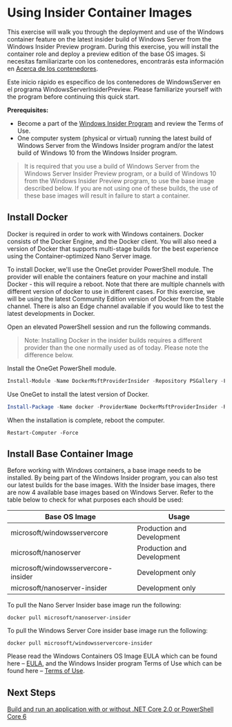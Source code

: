 # Using Insider Container Images

This exercise will walk you through the deployment and use of the Windows container feature on the latest insider build of Windows Server from the Windows Insider Preview program. During this exercise, you will install the container role and deploy a preview edition of the base OS images. Si necesitas familiarizarte con los contenedores, encontrarás esta información en [Acerca de los contenedores](../about/index.md).

Este inicio rápido es específico de los contenedores de WindowsServer en el programa WindowsServerInsiderPreview. Please familiarize yourself with the program before continuing this quick start.

**Prerequisites:**

- Become a part of the [Windows Insider Program](https://insider.windows.com/GettingStarted) and review the Terms of Use.
- One computer system (physical or virtual) running the latest build of Windows Server from the Windows Insider program and/or the latest build of Windows 10 from the Windows Insider program.

>It is required that you use a build of Windows Server from the Windows Server Insider Preview program, or a build of Windows 10 from the Windows Insider Preview program, to use the base image described below. If you are not using one of these builds, the use of these base images will result in failure to start a container.

## Install Docker
Docker is required in order to work with Windows containers. Docker consists of the Docker Engine, and the Docker client. You will also need a version of Docker that supports multi-stage builds for the best experience using the Container-optimized Nano Server image.

To install Docker, we'll use the OneGet provider PowerShell module. The provider will enable the containers feature on your machine and install Docker - this will require a reboot. Note that there are multiple channels with different version of docker to use in different cases. For this exercise, we will be using the latest Community Edition version of Docker from the Stable channel. There is also an Edge channel available if you would like to test the latest developments in Docker.

Open an elevated PowerShell session and run the following commands.

>Note: Installing Docker in the insider builds requires a different provider than the one normally used as of today. Please note the difference below.

Install the OneGet PowerShell module.
```powershell
Install-Module -Name DockerMsftProviderInsider -Repository PSGallery -Force
```
Use OneGet to install the latest version of Docker.
```powershell
Install-Package -Name docker -ProviderName DockerMsftProviderInsider -RequiredVersion 17.06.0-ce
```
When the installation is complete, reboot the computer.
```none
Restart-Computer -Force
```

## Install Base Container Image

Before working with Windows containers, a base image needs to be installed. By being part of the Windows Insider program, you can also test our latest builds for the base images. With the Insider base images, there are now 4 available base images based on Windows Server. Refer to the table below to check for what purposes each should be used:

| Base OS Image                       | Usage                      |
|-------------------------------------|----------------------------|
| microsoft/windowsservercore         | Production and Development |
| microsoft/nanoserver                | Production and Development |
| microsoft/windowsservercore-insider | Development only           |
| microsoft/nanoserver-insider        | Development only           |

To pull the Nano Server Insider base image run the following:

```none
docker pull microsoft/nanoserver-insider
```

To pull the Windows Server Core insider base image run the following:

```none
docker pull microsoft/windowsservercore-insider
```

Please read the Windows Containers OS Image EULA which can be found here – [EULA](../EULA.md ), and the Windows Insider program Terms of Use which can be found here – [Terms of Use](https://www.microsoft.com/en-us/software-download/windowsinsiderpreviewserver).

## Next Steps

[Build and run an application with or without .NET Core 2.0 or PowerShell Core 6](./Nano-RS3-.NET-Core-and-PS.md)
